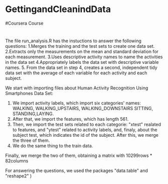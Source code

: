 # GettingandCleanindData
#Coursera Course
#
The file run_analysis.R has the instuctions to answer the following questions:
1.Merges the training and the test sets to create one data set.
2.Extracts only the measurements on the mean and standard deviation for each measurement. 
3.Uses descriptive activity names to name the activities in the data set
4.Appropriately labels the data set with descriptive variable names. 
5. From the data set in step 4, creates a second, independent tidy data set with the average of each variable for each activity and each subject.

We start with importing files about Human Activity Recognition Using Smartphones Data Set:
1. We import activity labels, which import six categories' names: WALKING, WALKING_UPSTAIRS, WALKING_DOWNSTAIRS SITTING,          
STANDING,LAYING.
2. After that, we import the features, which has length 561.
3. Then, we import the test sets related to each categorie: "xtest" realated to features, and "ytest" related to activity labels, and,
finaly, about the subject test, which indicates the id of the subject. After this, we merge the three of them.
4. We do the same thing to the train data.

Finally, we merge the two of them, obtaining a matrix with 10299rows * 82columns

For answering the questions, we used the packages "data.table" and "reshape2" )
